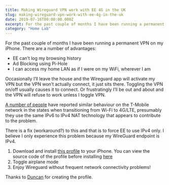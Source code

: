 ```yaml
---
title: Making Wireguard VPN work with EE 4G in the UK
slug: making-wireguard-vpn-work-with-ee-4g-in-the-uk
date: 2019-07-16T00:00:00.000Z
excerpt: For the past couple of months I have been running a permanent VPN on my iPhone.
category: "Home Lab"
---
```


For the past couple of months I have been running a permanent VPN on my iPhone. There are a number of advantages:

- EE can’t log my browsing history
- Ad Blocking using Pi-Hole
- I can access my home LAN as if I were on my WiFi, wherever I am

Occasionally I’ll leave the house and the Wireguard app will activate my VPN but the VPN won’t actually connect, it just sits there. Toggling the VPN on/off usually causes it to connect. Or frustratingly I’ll be out and about and the VPN will refuse to work unless I toggle VPN.

[A number of people](https://github.com/trailofbits/algo/issues/1385) have reported similar behaviour on the T-Mobile network in the states when transitioning from Wi-Fi to 4G/LTE, presumably they use the same IPv6 to IPv4 NAT technology that appears to contribute to the problem.

There is a fix (workaround?) to this and that is to force EE to use IPv4 only. I believe I only experience this problem because my WireGuard endpoint is IPv4.

1. Download and install [this profile](https://gist.githubusercontent.com/jkpe/adb9ff6c191988b8ee55ea59aaacdd41/raw/5472e3cc953b77ee63961a891f0638556a95dd52/EE%2520APN%2520IPv4.mobileconfig) to your iPhone. You can view the source code of the profile before installing [here](https://gist.github.com/jkpe/adb9ff6c191988b8ee55ea59aaacdd41)
2. Toggle airplane mode
3. Enjoy Wireguard without frequent network connectivity problems!

Thanks to [Duncan](https://blog.dotsmart.net/2019/04/03/solved-connecting-to-an-l2tp-ipsec-vpn-on-ee/) for creating the profile.
